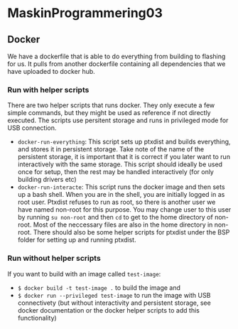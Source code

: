 # MaskinProgrammering03

## Docker
We have a dockerfile that is able to do everything from building to flashing for us. It pulls from another dockerfile containing all dependencies that we have uploaded to docker hub.

### Run with helper scripts
There are two helper scripts that runs docker. They only execute a few simple commands, but they might be used as reference if not directly executed. The scripts use persitent storage and runs in privileged mode for USB connection.

* `docker-run-everything`: This script sets up ptxdist and builds everything, and stores it in persistent storage. Take note of the name of the persistent storage, it is important that it is correct if you later want to run interactively with the same storage. This script should ideally be used once for setup, then the rest may be handled interactively (for only building drivers etc)
* `docker-run-interacte`: This script runs the docker image and then sets up a bash shell. When you are in the shell, you are initially logged in as root user. Ptxdist refuses to run as root, so there is another user we have named non-root for this purpose. You may change user to this user by running `su non-root` and then `cd` to get to the home directory of non-root. Most of the neccessary files are also in the home directory in non-root. There should also be some helper scripts for ptxdist under the BSP folder for setting up and running ptxdist. 

### Run without helper scripts
If you want to build with an image called `test-image`:
* `$ docker build -t test-image .` to build the image and 
* `$ docker run --privileged test-image` to run the image with USB connectivety (but without interactivity and persistent storage, see docker documentation or the docker helper scripts to add this functionality)

